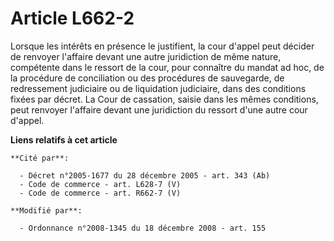 # Article L662-2

Lorsque les intérêts en présence le justifient, la cour d'appel peut décider de renvoyer l'affaire devant une autre
juridiction de même nature, compétente dans le ressort de la cour, pour connaître du mandat ad hoc, de la procédure de
conciliation ou des procédures de sauvegarde, de redressement judiciaire ou de liquidation judiciaire, dans des conditions
fixées par décret. La Cour de cassation, saisie dans les mêmes conditions, peut renvoyer l'affaire devant une juridiction du
ressort d'une autre cour d'appel.

**Liens relatifs à cet article**

	**Cité par**:

	  - Décret n°2005-1677 du 28 décembre 2005 - art. 343 (Ab)
	  - Code de commerce - art. L628-7 (V)
	  - Code de commerce - art. R662-7 (V)

	**Modifié par**:

	  - Ordonnance n°2008-1345 du 18 décembre 2008 - art. 155
